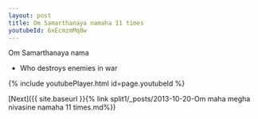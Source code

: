 ```yaml
---
layout: post
title: Om Samarthanaya namaha 11 times
youtubeId: 6xEcmzmMq8w
---
```

 
 
Om Samarthanaya nama 
 
 -  Who destroys enemies in war 
 
  
 
  
 
 
 
 
 
 


{% include youtubePlayer.html id=page.youtubeId %}
 
[Next]({{ site.baseurl }}{% link  split1/_posts/2013-10-20-Om maha megha nivasine namaha 11 times.md%})
 
